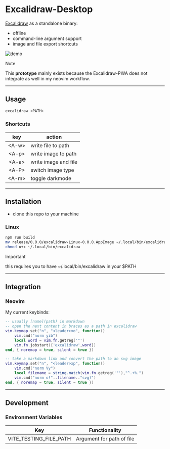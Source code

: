# Excalidraw-Desktop

[Excalidraw](https://github.com/excalidraw/excalidraw) as a standalone binary:
- offline
- command-line argument support
- image and file export shortcuts

![demo](https://media1.giphy.com/media/v1.Y2lkPTc5MGI3NjExM3IwdnZ1NnVjZXl5czdnbHluaWwzcjBobDF5eXBxMTNobXdpYmNmaiZlcD12MV9pbnRlcm5hbF9naWZfYnlfaWQmY3Q9Zw/9p2wRLSSm2KPqXgnD5/giphy.gif)

> [!NOTE] 
> This **prototype** mainly exists because the Excalidraw-PWA does not integrate as well in my neovim workflow.

---

## Usage

```bash
excalidraw <PATH>
```

### Shortcuts

|   key   | action               |
|:-------:|----------------------|
| \<A-w\> | write file to path   |
| \<A-p\> | write image to path  |
| \<A-a\> | write image and file |
| \<A-P\> | switch image type    |
| \<A-m\> | toggle darkmode      |

---

## Installation

- clone this repo to your machine

### Linux

```bash
npm run build
mv release/0.0.0/excalidraw-Linux-0.0.0.AppImage ~/.local/bin/excalidraw
chmod u+x ~/.local/bin/excalidraw
```

> [!important] 
> this requires you to have ~/.local/bin/excalidraw in your $PATH

---

## Integration

### Neovim

My current keybinds:

```lua
-- usually [name](path) in markdown
-- open the next content in braces as a path in excalidraw
vim.keymap.set("n", "<leader>xo", function()
    vim.cmd("norm yib")
    local word = vim.fn.getreg('"')
    vim.fn.jobstart({'excalidraw',word})
end, { noremap = true, silent = true })

-- take a markdown link and convert the path to an svg image
vim.keymap.set("n", "<leader>xp", function()
    vim.cmd("norm Vy")
    local filename = string.match(vim.fn.getreg('"'),"^.+%.")
    vim.cmd("norm o!"..filename.."svg)")
end, { noremap = true, silent = true })
```

---

## Development

### Environment Variables

|           Key          | Functionality             |
|:----------------------:|---------------------------|
| VITE_TESTING_FILE_PATH | Argument for path of file |
